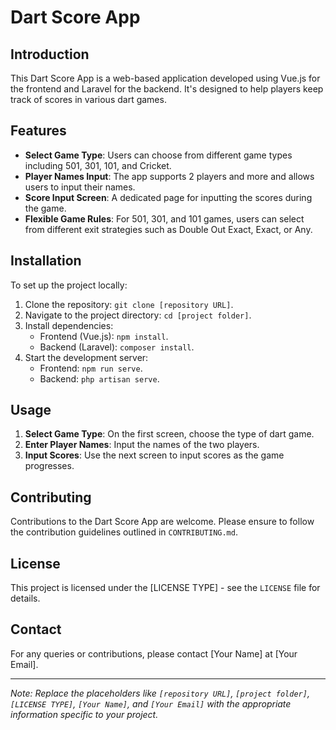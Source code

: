 # Dart Score App

## Introduction

This Dart Score App is a web-based application developed using Vue.js for the frontend and Laravel for the backend. It's designed to help players keep track of scores in various dart games.

## Features

- **Select Game Type**: Users can choose from different game types including 501, 301, 101, and Cricket.
- **Player Names Input**: The app supports 2 players and more and allows users to input their names.
- **Score Input Screen**: A dedicated page for inputting the scores during the game.
- **Flexible Game Rules**: For 501, 301, and 101 games, users can select from different exit strategies such as Double Out Exact, Exact, or Any.

## Installation

To set up the project locally:

1. Clone the repository: `git clone [repository URL]`.
2. Navigate to the project directory: `cd [project folder]`.
3. Install dependencies:
    - Frontend (Vue.js): `npm install`.
    - Backend (Laravel): `composer install`.
4. Start the development server:
    - Frontend: `npm run serve`.
    - Backend: `php artisan serve`.

## Usage

1. **Select Game Type**: On the first screen, choose the type of dart game.
2. **Enter Player Names**: Input the names of the two players.
3. **Input Scores**: Use the next screen to input scores as the game progresses.

## Contributing

Contributions to the Dart Score App are welcome. Please ensure to follow the contribution guidelines outlined in `CONTRIBUTING.md`.

## License

This project is licensed under the [LICENSE TYPE] - see the `LICENSE` file for details.

## Contact

For any queries or contributions, please contact [Your Name] at [Your Email].

---


*Note: Replace the placeholders like `[repository URL]`, `[project folder]`, `[LICENSE TYPE]`, `[Your Name]`, and `[Your Email]` with the appropriate information specific to your project.*
